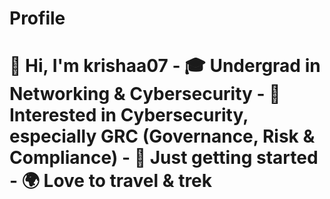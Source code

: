 # Profile
# 👋 Hi, I'm krishaa07  - 🎓 Undergrad in Networking &amp; Cybersecurity   - 🔐 Interested in Cybersecurity, especially GRC (Governance, Risk &amp; Compliance)   - 🌱 Just getting started   - 🌍 Love to travel &amp; trek
